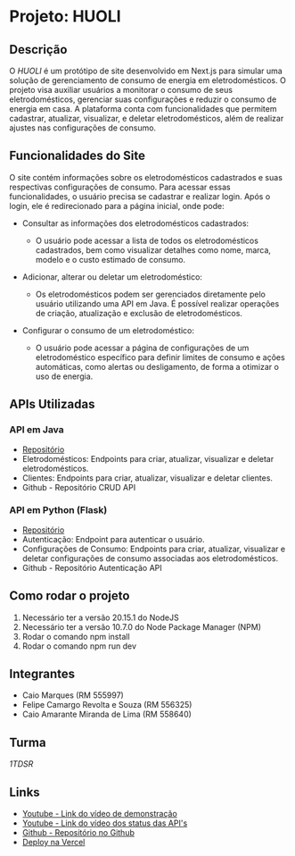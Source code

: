 # Projeto: HUOLI

## Descrição
O *HUOLI* é um protótipo de site desenvolvido em Next.js para simular uma solução de gerenciamento de consumo de energia em eletrodomésticos. O projeto visa auxiliar usuários a monitorar o consumo de seus eletrodomésticos, gerenciar suas configurações e reduzir o consumo de energia em casa. A plataforma conta com funcionalidades que permitem cadastrar, atualizar, visualizar, e deletar eletrodomésticos, além de realizar ajustes nas configurações de consumo.

## Funcionalidades do Site
O site contém informações sobre os eletrodomésticos cadastrados e suas respectivas configurações de consumo. Para acessar essas funcionalidades, o usuário precisa se cadastrar e realizar login. Após o login, ele é redirecionado para a página inicial, onde pode:

- Consultar as informações dos eletrodomésticos cadastrados:

    - O usuário pode acessar a lista de todos os eletrodomésticos cadastrados, bem como visualizar detalhes como nome, marca, modelo e o custo estimado de consumo.
- Adicionar, alterar ou deletar um eletrodoméstico:

    - Os eletrodomésticos podem ser gerenciados diretamente pelo usuário utilizando uma API em Java. É possível realizar operações de criação, atualização e exclusão de eletrodomésticos.

- Configurar o consumo de um eletrodoméstico:

    - O usuário pode acessar a página de configurações de um eletrodoméstico específico para definir limites de consumo e ações automáticas, como alertas ou desligamento, de forma a otimizar o uso de energia.
## APIs Utilizadas
### API em Java
- [Repositório](https://github.com/camargo1605/Global-Solution-Java)
- Eletrodomésticos: Endpoints para criar, atualizar, visualizar e deletar eletrodomésticos.
- Clientes: Endpoints para criar, atualizar, visualizar e deletar clientes.
- Github - Repositório CRUD API

### API em Python (Flask)
- [Repositório](https://github.com/CmarxS/API-PYTHON-GS)
- Autenticação: Endpoint para autenticar o usuário.
- Configurações de Consumo: Endpoints para criar, atualizar, visualizar e deletar configurações de consumo associadas aos eletrodomésticos.
- Github - Repositório Autenticação API
## Como rodar o projeto
1. Necessário ter a versão 20.15.1 do NodeJS
2. Necessário ter a versão 10.7.0 do Node Package Manager (NPM)
3. Rodar o comando npm install
4. Rodar o comando npm run dev
## Integrantes
- Caio Marques (RM 555997)
- Felipe Camargo Revolta e Souza (RM 556325)
- Caio Amarante Miranda de Lima (RM 558640)
## Turma
*1TDSR*

## Links
- [Youtube - Link do vídeo de demonstração](https://youtu.be/Cfg8WadiJsU)
- [Youtube - Link do vídeo dos status das API's](adicionarDepois)
- [Github - Repositório no Github](https://github.com/CmarxS/Global-Solution-Huoli)
- [Deploy na Vercel](https://global-solution-huoli.vercel.app/)
